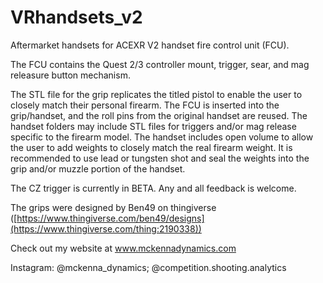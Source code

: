 # VRhandsets_v2
Aftermarket handsets for ACEXR V2 handset fire control unit (FCU).

The FCU contains the Quest 2/3 controller mount, trigger, sear, and mag releasure button mechanism.

The STL file for the grip replicates the titled pistol to enable the user to closely match their personal firearm. The FCU is inserted into the grip/handset, and the roll pins from the original handset are reused. The handset folders may include STL files for triggers and/or mag release specific to the firearm model. The handset includes open volume to allow the user to add weights to closely match the real firearm weight. It is recommended to use lead or tungsten shot and seal the weights into the grip and/or muzzle portion of the handset.

The CZ trigger is currently in BETA. Any and all feedback is welcome.

The grips were designed by Ben49 on thingiverse ([https://www.thingiverse.com/ben49/designs](https://www.thingiverse.com/thing:2190338))

Check out my website at www.mckennadynamics.com

Instagram: @mckenna_dynamics; @competition.shooting.analytics
